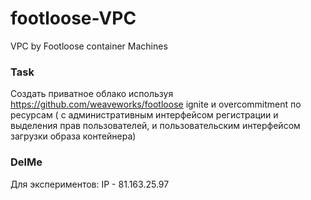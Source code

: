 # footloose-VPC
VPC by Footloose container Machines

### Task

Создать приватное облако используя https://github.com/weaveworks/footloose ignite и overcommitment по ресурсам ( с административным интерфейсом регистрации и выделения прав пользователей, и пользовательским интерфейсом загрузки образа контейнера)

### DelMe

Для экспериментов: 
IP - 81.163.25.97
